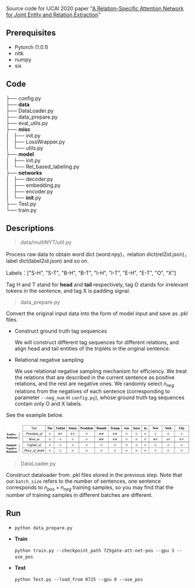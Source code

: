 Source code for IJCAI 2020 paper "[A Relation-Specific Attention Network for Joint Entity and Relation Extraction](https://www.ijcai.org/Proceedings/2020/0561.pdf)" 

## Prerequisites

- Pytorch (1.0.1)
- nltk
- numpy
- six 

## Code
├── config.py  
├── **data**  
├── DataLoader.py  
├── data_prepare.py  
├── eval_utils.py  
├── **misc**  
│   ├── init.py  
│   ├── LossWrapper.py  
│   └── utils.py  
├── **model**  
│   ├── init.py  
│   └── Rel_based_labeling.py  
├── **networks**  
│   ├── decoder.py  
│   ├── embedding.py  
│   ├── encoder.py  
│   └── __init__.py  
├── Test.py  
└──  train.py  

## Descriptions

> data/multiNYT/util.py

Process raw data to obtain word dict (word.npy)，relation dict(rel2id.json)，label dict(label2id.json) and so on.

Labels：["S-H", "S-T", "B-H", "B-T", "I-H", "I-T", "E-H", "E-T", "O", "X"]

Tag H and T stand for **head** and **tail** respectively, tag O stands for irrelevant tokens in the sentence, and tag X is padding signal.

> data_prepare.py

Convert the original input data into the form of model input and save as .pkl files.

- Construct ground truth tag sequences

  We will construct different tag sequences for different relations, and align head and tail entities of the triplets in the original sentence.

- Relational negative sampling

  We use relational negative sampling mechanism for efficiency. We treat the relations that are described in the current sentence as positive relations, and the rest are negative ones. We randomly select $n_{neg}$ relations from the negatives of each sentence (corresponding to parameter `--neg_num` in  `config.py`), whose ground truth tag sequences contain only O and X labels.

See the example below.

![](example.jpg)

>  DataLoader.py

Construct dataloader from .pkl files stored in the previous step. Note that our `batch_size` refers to the number of sentences, one sentence corresponds to $n_{pos}+n_{neg}$ training samples, so you may find that the number of training samples in different batches are different.

## Run

- `python data_prepare.py`

- **Train**

  `python train.py --checkpoint_path 725gate-att-net-pos --gpu 3 --use_pos`

- **Test**

  `python Test.py --load_from 0725 --gpu 0 --use_pos`
